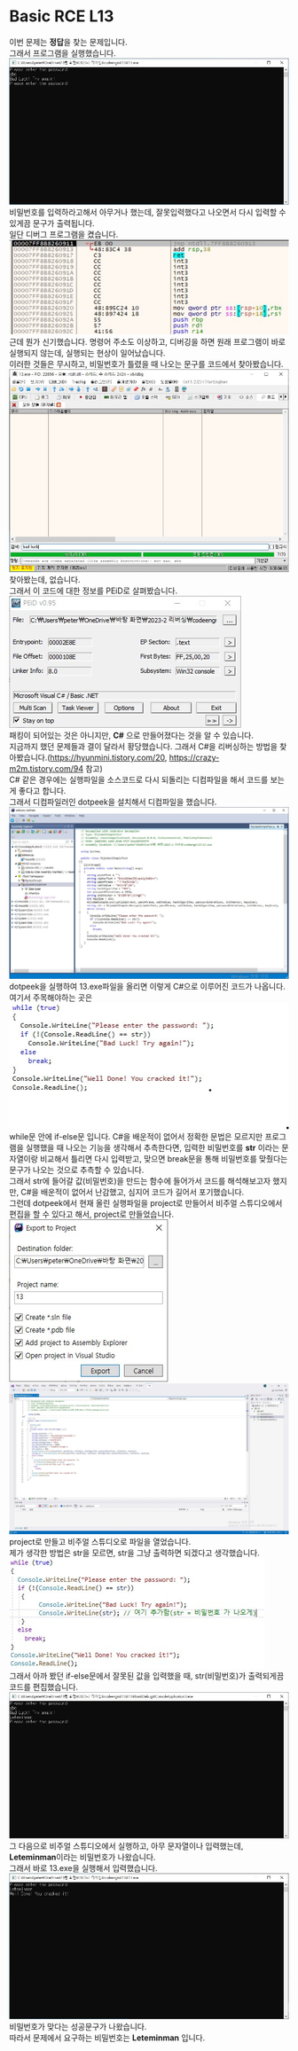 # Basic RCE L13  
이번 문제는 **정답**을 찾는 문제입니다.  
그래서 프로그램을 실행했습니다.  
<img src="13-1.jpg">  
비밀번호를 입력하라고해서 아무거나 했는데, 잘못입력했다고 나오면서 다시 입력할 수 있게끔 문구가 출력됩니다.  
일단 디버그 프로그램을 켰습니다.  
<img src="13-2.jpg">  
근데 뭔가 신기했습니다. 명령어 주소도 이상하고, 디버깅을 하면 원래 프로그램이 바로 실행되지 않는데, 실행되는 현상이 일어났습니다.  
이러한 것들은 무시하고, 비밀번호가 틀렸을 때 나오는 문구를 코드에서 찾아봤습니다.  
<img src="13-3.jpg">  
찾아봤는데, 없습니다.  
그래서 이 코드에 대한 정보를 PEiD로 살펴봤습니다.  
<img src="13-4.jpg">  
패킹이 되어있는 것은 아니지만, **C#** 으로 만들어졌다는 것을 알 수 있습니다.  
지금까지 했던 문제들과 결이 달라서 황당했습니다. 그래서 C#을 리버싱하는 방법을 찾아봤습니다.(https://hyunmini.tistory.com/20, https://crazy-m2m.tistory.com/94 참고)  
C# 같은 경우에는 실행파일을 소스코드로 다시 되돌리는 디컴파일을 해서 코드를 보는게 좋다고 합니다.  
그래서 디컴파일러인 dotpeek을 설치해서 디컴파일을 했습니다.  
<img src="13-5.jpg">  
dotpeek을 실행하여 13.exe파일을 올리면 이렇게 C#으로 이루어진 코드가 나옵니다.  
여기서 주목해야하는 곳은  
<img src="13-6.jpg">  
while문 안에 if-else문 입니다. C#을 배운적이 없어서 정확한 문법은 모르지만 프로그램을 실행했을 때 나오는 기능을 생각해서 추측한다면, 입력한 비밀번호를 **str** 이라는 문자열이랑 비교해서 틀리면 다시 입력받고, 맞으면 break문을 통해 비밀번호를 맞췄다는 문구가 나오는 것으로 추측할 수 있습니다.  
그래서 str에 들어갈 값(비밀번호)을 만드는 함수에 들어가서 코드를 해석해보고자 했지만, C#을 배운적이 없어서 난감했고, 심지어 코드가 길어서 포기했습니다.  
그런데 dotpeek에서 현재 올린 실행파일을 project로 만들어서 비주얼 스튜디오에서 편집을 할 수 있다고 해서, project로 만들었습니다.  
<img src="13-7.jpg">  
<img src="13-8.jpg">  
project로 만들고 비주얼 스튜디오로 파일을 열었습니다.  
제가 생각한 방법은 str을 모르면, str을 그냥 출력하면 되겠다고 생각했습니다.  
<img src="13-9.jpg">  
그래서 아까 봤던 if-else문에서 잘못된 값을 입력했을 때, str(비밀번호)가 출력되게끔 코드를 편집했습니다.  
<img src="13-10.jpg">  
그 다음으로 비주얼 스튜디오에서 실행하고, 아무 문자열이나 입력했는데, **Leteminman**이라는 비밀번호가 나왔습니다.  
그래서 바로 13.exe을 실행해서 입력했습니다.  
<img src="13-11.jpg">  
비밀번호가 맞다는 성공문구가 나왔습니다.  
따라서 문제에서 요구하는 비밀번호는 **Leteminman** 입니다.
